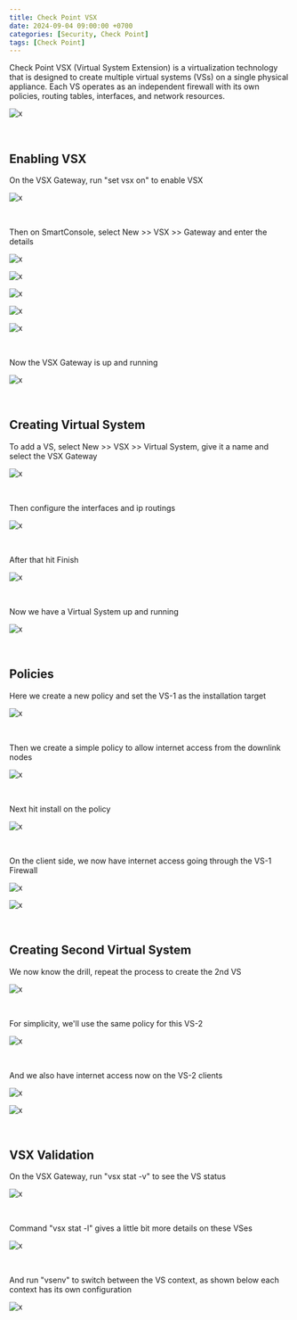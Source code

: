 ```yaml
---
title: Check Point VSX
date: 2024-09-04 09:00:00 +0700
categories: [Security, Check Point]
tags: [Check Point]
---
```


Check Point VSX (Virtual System Extension) is a virtualization technology that is designed to create multiple virtual systems (VSs) on a single physical appliance. Each VS operates as an independent firewall with its own policies, routing tables, interfaces, and network resources.

![x](/static/2024-09-04-checkpoint-vsx/00.png)

<br>

## Enabling VSX

On the VSX Gateway, run "set vsx on" to enable VSX

![x](/static/2024-09-04-checkpoint-vsx/01.png)

<br>

Then on SmartConsole, select New >> VSX >> Gateway and enter the details

![x](/static/2024-09-04-checkpoint-vsx/02.png)

![x](/static/2024-09-04-checkpoint-vsx/03.png)

![x](/static/2024-09-04-checkpoint-vsx/04.png)

![x](/static/2024-09-04-checkpoint-vsx/05.png)

![x](/static/2024-09-04-checkpoint-vsx/06.png)

<br>

Now the VSX Gateway is up and running

![x](/static/2024-09-04-checkpoint-vsx/07.png)

<br>

## Creating Virtual System

To add a VS, select New >> VSX >> Virtual System, give it a name and select the VSX Gateway

![x](/static/2024-09-04-checkpoint-vsx/08.png)

<br>

Then configure the interfaces and ip routings

![x](/static/2024-09-04-checkpoint-vsx/09.png)

<br>

After that hit Finish

![x](/static/2024-09-04-checkpoint-vsx/10.png)

<br>

Now we have a Virtual System up and running

![x](/static/2024-09-04-checkpoint-vsx/11.png)

<br>

## Policies

Here we create a new policy and set the VS-1 as the installation target

![x](/static/2024-09-04-checkpoint-vsx/12.png)

<br>

Then we create a simple policy to allow internet access from the downlink nodes

![x](/static/2024-09-04-checkpoint-vsx/13.png)

<br>

Next hit install on the policy

![x](/static/2024-09-04-checkpoint-vsx/14.png)

<br>

On the client side, we now have internet access going through the VS-1 Firewall

![x](/static/2024-09-04-checkpoint-vsx/15.png)

![x](/static/2024-09-04-checkpoint-vsx/16.png)

<br>

## Creating Second Virtual System

We now know the drill, repeat the process to create the 2nd VS

![x](/static/2024-09-04-checkpoint-vsx/17.png)

<br>

For simplicity, we'll use the same policy for this VS-2

![x](/static/2024-09-04-checkpoint-vsx/18.png)

<br>

And we also have internet access now on the VS-2 clients

![x](/static/2024-09-04-checkpoint-vsx/19.png)

![x](/static/2024-09-04-checkpoint-vsx/20.png)

<br>

## VSX Validation

On the VSX Gateway, run "vsx stat -v" to see the VS status

![x](/static/2024-09-04-checkpoint-vsx/21.png)

<br>

Command "vsx stat -l" gives a little bit more details on these VSes

![x](/static/2024-09-04-checkpoint-vsx/22.png)

<br>

And run "vsenv" to switch between the VS context, as shown below each context has its own configuration

![x](/static/2024-09-04-checkpoint-vsx/23.png)

<br>

